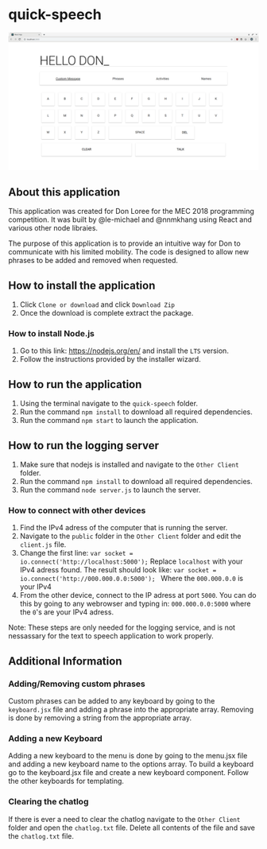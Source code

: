 # quick-speech
![demo](https://raw.githubusercontent.com/le-michael/mec-2018/master/screenshots/hellodon.png?token=AMcEjC7uuPuQQMqOiF3rNGQNS5bIeo1dks5b1OocwA%3D%3D)


## About this application

This application was created for Don Loree for the MEC 2018 programming competition. It was built by @le-michael and @nnmkhang using React and various other node libraies. 

The purpose of this application is to provide an intuitive way for Don to communicate with his limited mobility. The code is designed to allow new phrases to be added and removed when requested.






## How to install the application
1. Click ```Clone or download``` and click ```Download Zip```
2. Once the download is complete extract the package.

### How to install Node.js
1. Go to this link: https://nodejs.org/en/ and install the ```LTS``` version. 
2. Follow the instructions provided by the installer wizard.

## How to run the application
1. Using the terminal navigate to the ```quick-speech``` folder.
2. Run the command ```npm install``` to download all required dependencies.
3. Run the command ```npm start``` to launch the application.

## How to run the logging server
1. Make sure that nodejs is installed and navigate to the ```Other Client``` folder.
2. Run the command ```npm install``` to download all required dependencies.
3. Run the command ```node server.js``` to launch the server.

### How to connect with other devices
1. Find the IPv4 adress of the computer that is running the server.
2. Navigate to the ```public``` folder in the ```Other Client``` folder and edit the ```client.js``` file.
3. Change the first line: ```var socket = io.connect('http://localhost:5000');```  Replace ```localhost``` with your IPv4 adress found. The result should look like: ```var socket = io.connect('http://000.000.0.0:5000'); ``` Where the ```000.000.0.0``` is your IPv4
4. From the other device, connect to the IP adress at port ```5000```. You can do this by going to any webrowser and typing in: ```000.000.0.0:5000``` where the   ```0```'s are your IPv4 adress.

Note: These steps are only needed for the logging service, and is not nessassary for the text to speech application to work properly.

## Additional Information

### Adding/Removing custom phrases
Custom phrases can be added to any keyboard by going to the ```keyboard.jsx``` file and adding a phrase into the appropriate array. Removing is done by removing a string from the appropriate array.

### Adding a new Keyboard
Adding a new keyboard to the menu is done by going to the menu.jsx file and adding a new keyboard name to the options array. To build a keyboard go to the keyboard.jsx file and create a new keyboard component. Follow the other keyboards for templating.

### Clearing the chatlog 
If there is ever a need to clear the chatlog navigate to the ```Other Client``` folder and open the ```chatlog.txt``` file. Delete all contents of the file and save the ```chatlog.txt``` file. 

